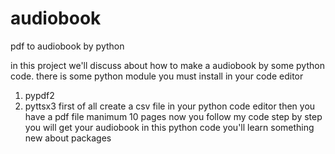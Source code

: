 # audiobook
pdf to audiobook by python


in this project we'll discuss about how to make a audiobook by some python code.
there is some python module you must install in your code editor
1. pypdf2
2. pyttsx3
first of all create a csv file in your python code editor
then you have a pdf file manimum 10 pages
now you follow my code step by step you will get your audiobook
in this python code you'll learn something new about packages
